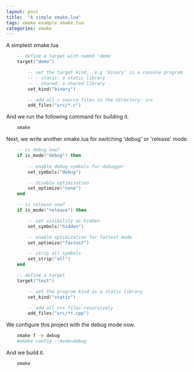```yaml
---
layout: post
title:  "A simple xmake.lua"
tags: xmake example xmake.lua
categories: xmake
---
```


A simplest xmake.lua

```lua
    -- define a target with named 'demo'
    target("demo")

        -- set the target kind, .e.g 'binary' is a console program
        -- - static: a static library
        -- - shared: a shared library
        set_kind("binary")

        -- add all c source files in the directory: src
        add_files("src/*.c") 
```

And we run the following command for building it.

```bash
    xmake
```


Next, we write another xmake.lua for switching 'debug' or 'release' mode.

```lua
    -- is debug now?
    if is_mode("debug") then
        
        -- enable debug symbols for debugger
        set_symbols("debug")

        -- disable optimization
        set_optimize("none")
    end

    -- is release now?
    if is_mode("release") then

        -- set visibility as hidden
        set_symbols("hidden")

        -- enable optimization for fastest mode
        set_optimize("fastest")

        -- strip all symbols
        set_strip("all")
    end

    -- define a target
    target("test")

        -- set the program kind as a static library
        set_kind("static")

        -- add all c++ files recursively
        add_files("src/**.cpp") 
```

We configure this project with the debug mode now.

```bash
    xmake f -m debug
    #xmake config --mode=debug
```

And we build it.

```bash
    xmake
```
